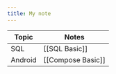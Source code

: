 ```yaml
---
title: My note
---
```


| Topic   | Notes             |
| ------- | ----------------- |
| SQL     | [[SQL Basic]]     |
| Android | [[Compose Basic]] |

